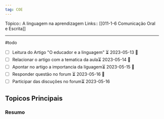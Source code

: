 ```yaml
---
tag: COE
---
```

Tópico::  A linguagem na aprendizagem
Links:: [[011-1-6 Comunicação Oral e Escrita]]  

---
#todo 
 - [ ] Leitura do Artigo "O educador e a linguagem" ⏳ 2023-05-13 🔼 
 - [ ] Relacionar o artigo com  a tematica da aula⏳ 2023-05-14 🔼
 - [ ] Apontar no artigo a importancia da liguagem⏳ 2023-05-15 🔼 
 - [ ] Responder questão no forum ⏳ 2023-05-16 🔼 
 - [ ] Participar das discuções no forum⏳ 2023-05-16 

## Topicos Principais

### Resumo

